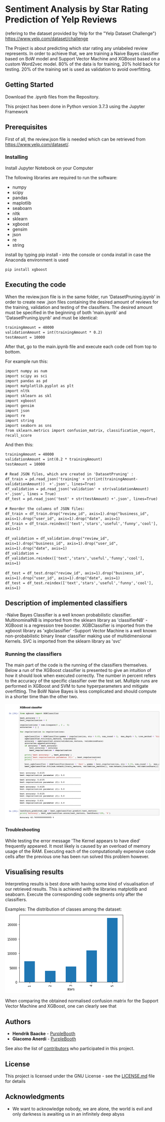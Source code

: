 # Sentiment Analysis by Star Rating Prediction of Yelp Reviews
(refering to the dataset provided by Yelp for the "Yelp Dataset Challenge") https://www.yelp.com/dataset/challenge

The Project is about predicting which star rating any unlabeled review represents. In order to achieve that, we are training a Naive Bayes classifier based on BoW model and Support Vector Machine and XGBoost based on a custom Word2vec model. 80% of the data is for training, 20% hold back for testing. 20% of the training set is used as validation to avoid overfitting. 

## Getting Started
Download the <x>.ipynb files from the Repository. 

This project has been done in Python version 3.7.3 using the Jupyter Framework

## Prerequisites

First of all, the review.json file is needed which can be retrieved from https://www.yelp.com/dataset/. 



### Installing
Install Jupyter Notebook on your Computer

The following libraries are required to run the software:
* numpy
* scipy
* pandas
* maplotlib
* seaboarn
* nltk
* sklearn
* xgboost
* gensim
* json
* re
* string


install by typing pip install - <x> into the console or conda install in case the Anaconda environment is used 

```
pip install xgboost
```




## Executing the code
When the review.json file is in the same folder, run 'DatasetPruning.ipynb'  in order to create new .json files containing the desired amount of reviews for the training, validation and testing of the classifiers. The desired amount must be specified in the beginning of both 'main.ipynb' and 'DatasetPruning.ipynb' and must be identical:

```
trainingAmount = 40000
validationAmount = int(trainingAmount * 0.2)
testAmount = 10000

```


After that, go to the main.ipynb file and execute each code cell from top to bottom.

For example run this:

```
import numpy as num
import scipy as sci
import pandas as pd
import matplotlib.pyplot as plt
import nltk
import sklearn as skl
import xgboost
import gensim
import json
import re
import string
import seaborn as sns
from sklearn.metrics import confusion_matrix, classification_report, recall_score

```
And then this:
```
trainingAmount = 40000
validationAmount = int(0.2 * trainingAmount)
testAmount = 10000

# Read JSON files, which are created in 'DatasetPruning' :
df_train = pd.read_json('training' + str(int(trainingAmount-validationAmount))  +'.json', lines=True)
df_validation = pd.read_json('validation' + str(validationAmount) +'.json', lines = True)
df_test = pd.read_json('test' + str(testAmount) +'.json', lines=True)

# Reorder the columns of JSON files:
df_train = df_train.drop("review_id", axis=1).drop("business_id", axis=1).drop("user_id", axis=1).drop("date", axis=1)
df_train = df_train.reindex(['text','stars','useful','funny','cool'], axis=1)

df_validation = df_validation.drop("review_id", axis=1).drop("business_id", axis=1).drop("user_id", axis=1).drop("date", axis=1)
df_validation = df_validation.reindex(['text','stars','useful','funny','cool'], axis=1)

df_test = df_test.drop("review_id", axis=1).drop("business_id", axis=1).drop("user_id", axis=1).drop("date", axis=1)
df_test = df_test.reindex(['text','stars','useful','funny','cool'], axis=1)
```

## Description of implemented classifiers

-Naïve Bayes Classifier is a well known probabilistic classifier. MultinominalNB is imported from the sklearn library as 'classifierNB'
-XGBoost is a regression tree booster. XGBClassifier is imported from the xgboost library as 'xgbclassifier'
-Support Vector Machine is a well known non-probabilistic binary linear classifier making use of multidimensional Kernels.
SVC is imported from the sklearn library as 'svc'

### Running the classifiers

The main part of the code is the running of the classifiers themselves. Below a run of the XGBoost classifier is presented to give an intuition of how it should look when executed correctly. The number in percent refers to the accuracy of the specific classifier over the test set. Multiple runs are performed in XGBoost and SVM to tune hyperparameters and mitigate overfitting. The BoW Naive Bayes is less complicated and should compute in a shorter time than the other two.

![code_execution](https://github.com/Giacky/NLPProject/blob/master/figs/code_execution.png)

#### Troubleshooting
While testing the error message 'The Kernel appears to have died' frequently appeared. It most likely is caused by an overload of memory usage of the RAM. Executing each of the computationally expensive code cells after the previous one has been run solved this problem however. 

## Visualising results 
Interpreting results is best done with having some kind of visualisation of our retrieved results. This is achieved with the libraries matplotlib and seaboarn. Execute the corresponding code segments only after the classifiers. 

Examples:
The distribution of classes among the dataset:
![figure1](https://github.com/Giacky/NLPProject/blob/master/figs/rating_distribution.png)

When comparing the obtained normalised confusion matrix for the Support Vector Machine and XGBoost, one can clearly see that 





## Authors

* **Hendrik Baacke** - [PurpleBooth](https://github.com/HendrikSimons)
* **Giacomo Anerdi** - [PurpleBooth](https://github.com/Giacky)

See also the list of [contributors](https://github.com/your/project/contributors) who participated in this project.

## License

This project is licensed under the GNU License - see the [LICENSE.md](LICENSE.md) file for details  

## Acknowledgments

* We want to acknowledge nobody, we are alone, the world is evil and only darkness is awaiting us in an infinitely deep abyss

